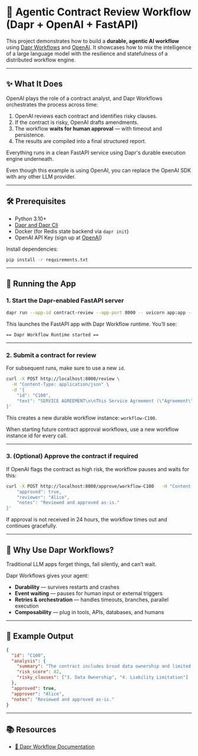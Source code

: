 # 🧠 Agentic Contract Review Workflow (Dapr + OpenAI + FastAPI)

This project demonstrates how to build a **durable, agentic AI workflow** using [Dapr Workflows](https://docs.dapr.io/developing-applications/building-blocks/workflow/) and [OpenAI](https://openai.com/api/). It showcases how to mix the intelligence of a large language model with the resilience and statefulness of a distributed workflow engine.

---

## ✨ What It Does

OpenAI plays the role of a contract analyst, and Dapr Workflows orchestrates the process across time:

1. OpenAI reviews each contract and identifies risky clauses.
2. If the contract is risky, OpenAI drafts amendments.
3. The workflow **waits for human approval** — with timeout and persistence.
4. The results are compiled into a final structured report.

Everything runs in a clean FastAPI service using Dapr's durable execution engine underneath.

Even though this example is using OpenAI, you can replace the OpenAI SDK with any other LLM provider.

---

## 🛠 Prerequisites

- Python 3.10+
- [Dapr and Dapr Cli](https://docs.dapr.io/getting-started/install-dapr-cli/)
- Docker (for Redis state backend via `dapr init`)
- OpenAI API Key (sign up at [OpenAI](https://openai.com/api/))

Install dependencies:

```bash
pip install -r requirements.txt
```

---

## 🚀 Running the App

### 1. Start the Dapr-enabled FastAPI server

```bash
dapr run --app-id contract-review --app-port 8000 -- uvicorn app:app --reload
```

This launches the FastAPI app with Dapr Workflow runtime. You’ll see:

```
== Dapr Workflow Runtime started ==
```

---

### 2. Submit a contract for review

For subsequent runs, make sure to use a new `id`.

```bash
curl -X POST http://localhost:8000/review \
  -H "Content-Type: application/json" \
  -d '{
    "id": "C100",
    "text": "SERVICE AGREEMENT\n\nThis Service Agreement (\"Agreement\") is entered into between ACME Data Solutions, Inc. (\"Provider\") and ClientCo LLC (\"Client\") effective as of August 1, 2025.\n\n1. SERVICES\nProvider agrees to deliver cloud data analytics services to Client as described in Exhibit A.\n\n2. PAYMENT TERMS\nClient shall pay Provider $50,000 per month, due within 15 days of invoice date. Failure to pay within 30 days may result in suspension of services.\n\n3. DATA OWNERSHIP\nAll data processed shall become the property of Provider, including any derivative works, without limitation.\n\n4. LIABILITY LIMITATION\nProvider shall not be liable for any damages, including loss of revenue, indirect, incidental, or consequential damages, even if advised of the possibility thereof.\n\n5. TERMINATION\nEither party may terminate this Agreement at any time with 5 days’ written notice. Client shall remain responsible for payment for all services rendered up to the termination date.\n\n6. CONFIDENTIALITY\nBoth parties agree to maintain confidentiality of proprietary information for a period of 12 months following termination.\n\nIN WITNESS WHEREOF, the parties have executed this Agreement as of the date first written above."
}'
```

This creates a new durable workflow instance: `workflow-C100`.

When starting future contract approval workflows, use a new workflow instance id for every call.

---

### 3. (Optional) Approve the contract if required

If OpenAI flags the contract as high risk, the workflow pauses and waits for this:

```bash
curl -X POST http://localhost:8000/approve/workflow-C100   -H "Content-Type: application/json"   -d '{
    "approved": true,
    "reviewer": "Alice",
    "notes": "Reviewed and approved as-is."
}'
```

If approval is not received in 24 hours, the workflow times out and continues gracefully.

---

## 🧠 Why Use Dapr Workflows?

Traditional LLM apps forget things, fail silently, and can’t wait.

Dapr Workflows gives your agent:

- **Durability** — survives restarts and crashes
- **Event waiting** — pauses for human input or external triggers
- **Retries & orchestration** — handles timeouts, branches, parallel execution
- **Composability** — plug in tools, APIs, databases, and humans

---

## 🧪 Example Output

```json
{
  "id": "C100",
  "analysis": {
    "summary": "The contract includes broad data ownership and limited liability.",
    "risk_score": 82,
    "risky_clauses": ["3. Data Ownership", "4. Liability Limitation"]
  },
  "approved": true,
  "approver": "Alice",
  "notes": "Reviewed and approved as-is."
}
```

---

## 📚 Resources

- [🧭 Dapr Workflow Documentation](https://docs.dapr.io/developing-applications/building-blocks/workflow/workflow-overview/)